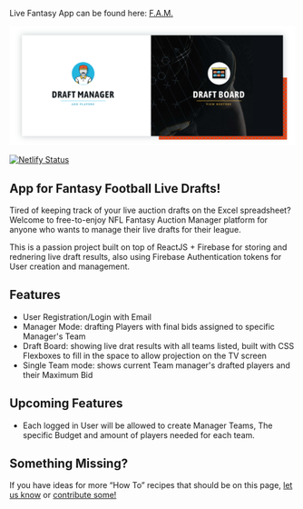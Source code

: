 Live Fantasy App can be found here: [F.A.M.](https://fantasy-draft-manager.netlify.com)


![Image of the Fabtasy Draft App](https://github.com/OrangeWacko/Draft-App-ReactJS/blob/master/public/draft-app-thumb.png)

[![Netlify Status](https://api.netlify.com/api/v1/badges/b3837862-688c-43ca-bdfd-07dc8d98b65f/deploy-status)](https://app.netlify.com/sites/fantasy-draft-manager/deploys)


## App for Fantasy Football Live Drafts!

Tired of keeping track of your live auction drafts on the Excel spreadsheet? Welcome to free-to-enjoy NFL Fantasy Auction Manager platform for anyone who wants to manage their live drafts for their league.

This is a passion project built on top of ReactJS + Firebase for storing and rednering live draft results, also using Firebase Authentication tokens for User creation and management. 

## Features
- User Registration/Login with Email
- Manager Mode: drafting Players with final bids assigned to specific Manager's Team
-  Draft Board: showing live drat results with all teams listed, built with CSS Flexboxes to fill in the space to allow projection on the TV screen
- Single Team mode: shows current Team manager's drafted players and their Maximum Bid

## Upcoming Features
- Each logged in User will be allowed to create Manager Teams, The specific Budget and amount of players needed for each team.


## Something Missing?

If you have ideas for more “How To” recipes that should be on this page, [let us know](https://github.com/facebookincubator/create-react-app/issues) or [contribute some!](https://github.com/facebookincubator/create-react-app/edit/master/packages/react-scripts/template/README.md)
